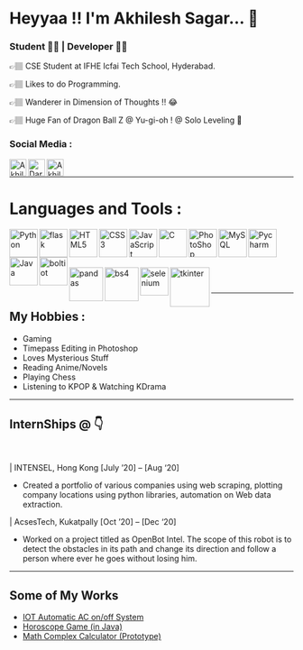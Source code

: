  <h1> Heyyaa !! I'm Akhilesh Sagar... 👋 </h1>

### Student 👨‍🎓 | Developer 👨‍💻

👉🏽 CSE Student at IFHE Icfai Tech School, Hyderabad.

👉🏽 Likes to do Programming.

👉🏽 Wanderer in Dimension of Thoughts !! 😂

👉🏽 Huge Fan of Dragon Ball Z @ Yu-gi-oh ! @ Solo Leveling 🤘

### Social Media :

[<img align="left" alt="AkhileshSagar | LinkedIn" width="30px" src="https://image.flaticon.com/icons/png/512/174/174857.png" />][linkedin]
[<img align="left" alt="Darkmagician | Instagram" width="30px" src="https://image.flaticon.com/icons/png/512/174/174855.png" />][instagram]
[<img align="left" alt="AkhileshSagar | Twitter" width="30px" src="https://image.flaticon.com/icons/svg/733/733579.svg" />][twitter]

<br>

---

<h1><b> Languages and Tools :</b></h1>
<p>
<img align="left" alt="Python" width="50px" src="https://i.giphy.com/media/LMt9638dO8dftAjtco/200.webp" />
<img align="left" alt="flask" width="50px" src="https://encrypted-tbn0.gstatic.com/images?q=tbn:ANd9GcTpOaDIS0uU8NdjXdB7mrjLeeB-eqXbHI1seWvffkEox2aTTuzs4dYMTznCDDdVV2oDQyo&usqp=CAU" />
<img align="left" alt="HTML5" width="50px" src="https://media.giphy.com/media/XAxylRMCdpbEWUAvr8/giphy.gif" />
<img align="left" alt="CSS3" width="50px" src="https://media.giphy.com/media/fsEaZldNC8A1PJ3mwp/giphy.gif" />
<img align="left" alt="JavaScript" width="50px" src="https://media.giphy.com/media/ln7z2eWriiQAllfVcn/giphy.gif" />
<img align="left" alt="C" width="50px" src="https://5.imimg.com/data5/WA/FQ/GLADMIN-15711089/c-programming-250x250.png" />
<img align="left" alt="PhotoShop" width="50px" src="https://i.pinimg.com/originals/9c/ea/ba/9ceaba69b7a9f89158ff953107978f3e.png" />
<img align="left" alt="MySQL" width="50px" src="https://pngimg.com/uploads/mysql/mysql_PNG23.png" />
<img align="left" alt="Pycharm" width="50px" src="https://resources.jetbrains.com/storage/products/pycharm/img/meta/pycharm_logo_300x300.png" />
<img align="left" alt="Java" width="50px" src="https://brandslogos.com/wp-content/uploads/images/large/java-logo-1.png" />
<img align="left" alt="boltiot" width="50px" src="https://res.cloudinary.com/crunchbase-production/image/upload/c_lpad,f_auto,q_auto:eco,dpr_1/v1507026496/kxeqb8elvhqfcr872xod.png" />
 <br><br><br><br>
<img align="left" alt="pandas" width="60px" src="https://static.javatpoint.com/tutorial/pandas/images/python-pandas.png" />
<img align="left" alt="bs4" width="60px" src="https://hwk0702.github.io/img/bs.png" />
<img align="left" alt="selenium" width="50px" src="https://static-00.iconduck.com/assets.00/selenium-icon-512x496-obrnvg2v.png" />
<img align="left" alt="tkinter" width="70px" src="https://i.morioh.com/2019/11/20/e508febfbc11.jpg" />
 
</p>

<br>

---

<h2><b> My Hobbies :</b></h2>

- Gaming 
- Timepass Editing in Photoshop
- Loves Mysterious Stuff
- Reading Anime/Novels
- Playing Chess
- Listening to KPOP & Watching KDrama

---

<h2><b> InternShips @ 👇</b></h2>

<br>

| INTENSEL, Hong Kong [July ’20] – [Aug ‘20]
- Created a portfolio of various companies using web scraping, plotting company locations using python libraries, automation on Web data extraction.

| AcsesTech, Kukatpally [Oct ’20] – [Dec ‘20]
- Worked on a project titled as OpenBot Intel. The scope of this robot is to detect the obstacles in its path and change its direction and follow a person where ever he goes without losing him.

---

<h2><b>Some of My Works </b></h2>
<ul>
 <li><a href="https://www.hackster.io/dineshsagar2003/automatic-ac-on-off-system-using-bolt-iot-21da92">IOT Automatic AC on/off System</a></li>
 <li><a href="https://github.com/AkhileshSagar30/Personal-Projects/tree/main/Horoscope%20Java%20Project">Horoscope Game (in Java)</a></li>
 <li><a href="http://darkmagician.pythonanywhere.com/">Math Complex Calculator (Prototype)</a></li>
</ul>

[linkedin]: https://www.linkedin.com/in/akhileshsagar30/
[instagram]: https://www.instagram.com/__dark_magician_/
[twitter]: https://twitter.com/Akhil_1126
